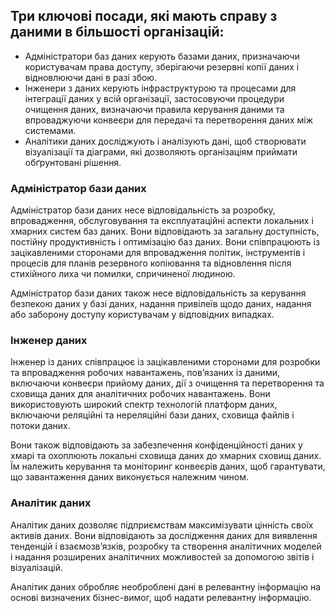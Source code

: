 ## Три ключові посади, які мають справу з даними в більшості організацій:

- Адміністратори баз даних керують базами даних, призначаючи користувачам права доступу, зберігаючи резервні копії даних і відновлюючи дані в разі збою.
- Інженери з даних керують інфраструктурою та процесами для інтеграції даних у всій організації, застосовуючи процедури очищення даних, визначаючи правила керування даними та впроваджуючи конвеєри для передачі та перетворення даних між системами.
- Аналітики даних досліджують і аналізують дані, щоб створювати візуалізації та діаграми, які дозволяють організаціям приймати обґрунтовані рішення.


### Адміністратор бази даних
  Адміністратор бази даних несе відповідальність за розробку, впровадження, обслуговування та експлуатаційні аспекти локальних і хмарних систем баз даних. Вони відповідають за загальну доступність, постійну продуктивність і оптимізацію баз даних. Вони співпрацюють із зацікавленими сторонами для впровадження політик, інструментів і процесів для планів резервного копіювання та відновлення після стихійного лиха чи помилки, спричиненої людиною.
  
  Адміністратор бази даних також несе відповідальність за керування безпекою даних у базі даних, надання привілеїв щодо даних, надання або заборону доступу користувачам у відповідних випадках.

### Інженер даних
  Інженер із даних співпрацює із зацікавленими сторонами для розробки та впровадження робочих навантажень, пов’язаних із даними, включаючи конвеєри прийому даних, дії з очищення та перетворення та сховища даних для аналітичних робочих навантажень. Вони використовують широкий спектр технологій платформ даних, включаючи реляційні та нереляційні бази даних, сховища файлів і потоки даних.
  
  Вони також відповідають за забезпечення конфіденційності даних у хмарі та охоплюють локальні сховища даних до хмарних сховищ даних. Їм належить керування та моніторинг конвеєрів даних, щоб гарантувати, що завантаження даних виконується належним чином.

### Аналітик даних
  Аналітик даних дозволяє підприємствам максимізувати цінність своїх активів даних. Вони відповідають за дослідження даних для виявлення тенденцій і взаємозв’язків, розробку та створення аналітичних моделей і надання розширених аналітичних можливостей за допомогою звітів і візуалізацій.
  
  Аналітик даних обробляє необроблені дані в релевантну інформацію на основі визначених бізнес-вимог, щоб надати релевантну інформацію.
